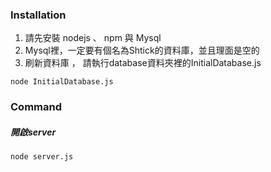 ### Installation

1. 請先安裝 nodejs 、 npm 與 Mysql
2. Mysql裡，一定要有個名為Shtick的資料庫，並且理面是空的
3. 刷新資料庫 ， 請執行database資料夾裡的InitialDatabase.js
```javascript=
node InitialDatabase.js
```

### Command

##### 開啟server

```shell=
node server.js
```